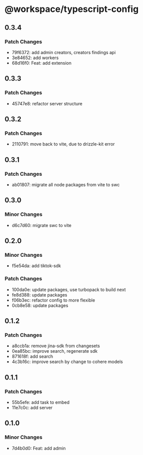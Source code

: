 # @workspace/typescript-config

## 0.3.4

### Patch Changes

- 79f6372: add admin creators, creators findings api
- 3e84652: add workers
- 68d16f0: Feat: add extension

## 0.3.3

### Patch Changes

- 45747e8: refactor server structure

## 0.3.2

### Patch Changes

- 2110791: move back to vite, due to drizzle-kit error

## 0.3.1

### Patch Changes

- ab01807: migrate all node packages from vite to swc

## 0.3.0

### Minor Changes

- d6c7d60: migrate swc to vite

## 0.2.0

### Minor Changes

- f5e54da: add tiktok-sdk

### Patch Changes

- 100da0e: update packages, use turbopack to build next
- fe8d388: update packages
- f06b3ec: refactor config to more flexible
- 0cb8e58: update packages

## 0.1.2

### Patch Changes

- a8ccb1a: remove jina-sdk from changesets
- 0ea85bc: improve search, regenerate sdk
- 871618f: add search
- 4c3b16c: improve search by change to cohere models

## 0.1.1

### Patch Changes

- 55b5efe: add task to embed
- 11e7c0c: add server

## 0.1.0

### Minor Changes

- 7d4b0d0: Feat: add admin
